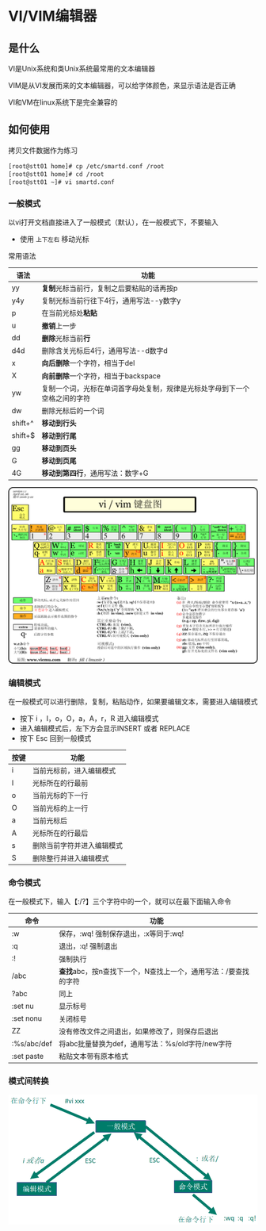 # VI/VIM编辑器



## 是什么

VI是Unix系统和类Unix系统最常用的文本编辑器

VIM是从VI发展而来的文本编辑器，可以给字体颜色，来显示语法是否正确

VI和VM在linux系统下是完全兼容的



## 如何使用

拷贝文件数据作为练习

```shell
[root@stt01 home]# cp /etc/smartd.conf /root
[root@stt01 home]# cd /root
[root@stt01 ~]# vi smartd.conf 
```



### 一般模式

以vi打开文档直接进入了一般模式（默认），在一般模式下，不要输入

- 使用 `上下左右` 移动光标

常用语法

| 语法    | 功能                                                         |
| ------- | ------------------------------------------------------------ |
| yy      | **复制**光标当前行，复制之后要粘贴的话再按p                  |
| y4y     | 复制光标当前行往下4行，通用写法--y数字y                      |
| p       | 在当前光标处**粘贴**                                         |
| u       | **撤销**上一步                                               |
| dd      | **删除**光标当前**行**                                       |
| d4d     | 删除含关光标后4行，通用写法--d数字d                          |
| x       | **向后删除**一个字符，相当于del                              |
| X       | **向前删除**一个字符，相当于backspace                        |
| yw      | 复制一个词，光标在单词首字母处复制，规律是光标处字母到下一个空格之间的字符 |
| dw      | 删除光标后的一个词                                           |
| shift+^ | **移动到行头**                                               |
| shift+$ | **移动到行尾**                                               |
| gg      | **移动到页头**                                               |
| G       | **移动到页尾**                                               |
| 4G      | **移动到第四行**，通用写法：数字+G                           |

![1.vi.vim.keyword](img\1.vi.vim.keyword.png)



### 编辑模式

在一般模式可以进行删除，复制，粘贴动作，如果要编辑文本，需要进入编辑模式

- 按下 i ，I，o，O，a，A，r，R 进入编辑模式
- 进入编辑模式后，左下方会显示INSERT 或者 REPLACE 
- 按下 Esc 回到一般模式

| 按键 | 功能                       |
| ---- | -------------------------- |
| i    | 当前光标前，进入编辑模式   |
| I    | 光标所在的行最前           |
| o    | 当前光标的下一行           |
| O    | 当前光标的上一行           |
| a    | 当前光标后                 |
| A    | 光标所在的行最后           |
| s    | 删除当前字符并进入编辑模式 |
| S    | 删除整行并进入编辑模式     |



### 命令模式

在一般模式下，输入【:/?】三个字符中的一个，就可以在最下面输入命令

| 命令        | 功能                                                         |
| ----------- | ------------------------------------------------------------ |
| :w          | 保存，:wq! 强制保存退出，:x等同于:wq!                        |
| :q          | 退出，:q! 强制退出                                           |
| :!          | 强制执行                                                     |
| /abc        | **查找**abc，按n查找下一个，N查找上一个，通用写法：/要查找的字符 |
| ?abc        | 同上                                                         |
| :set nu     | 显示标号                                                     |
| :set nonu   | 关闭标号                                                     |
| ZZ          | 没有修改文件之间退出，如果修改了，则保存后退出               |
| :%s/abc/def | 将abc批量替换为def，通用写法：%s/old字符/new字符             |
| :set paste  | 粘贴文本带有原本格式                                         |



### 模式间转换

<img src="img\1.vi.vim3.png" style="zoom:67%;" />